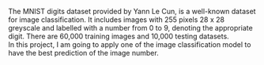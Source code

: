 The MNIST digits dataset provided by Yann Le Cun, is a well-known dataset for image classification. 
It includes images with 255 pixels 28 x 28 greyscale and labelled with a number from 0 to 9, denoting the appropriate digit. 
There are 60,000 training images and 10,000 testing datasets.  
In this project, I am going to apply one of the image classification model to have the best prediction of the image number.
